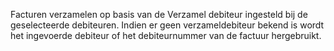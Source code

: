 Facturen verzamelen op basis van de Verzamel debiteur ingesteld bij de geselecteerde debiteuren. Indien er geen verzameldebiteur bekend is wordt het ingevoerde debiteur of het debiteurnummer van de factuur hergebruikt.